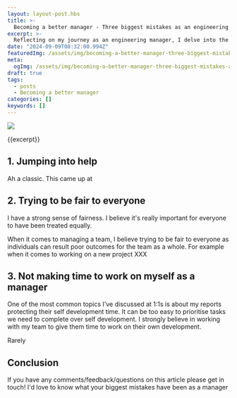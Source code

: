 ```yaml
---
layout: layout-post.hbs
title: >-
  Becoming a better manager - Three biggest mistakes as an engineering manager
excerpt: >-
  Reflecting on my journey as an engineering manager, I delve into the three biggest mistakes I've made—feeling overly responsible for my team's actions, striving to be fair to everyone, and neglecting my own development. Each mistake taught me valuable lessons that have shaped my approach to leadership.
date: "2024-09-09T08:32:00.994Z"
featuredImg: /assets/img/becoming-a-better-manager-three-biggest-mistakes-as-an-engineering-manager--featured-img.webp
meta:
  ogImg: /assets/img/becoming-a-better-manager-three-biggest-mistakes-as-an-engineering-manager--og-img.jpg
draft: true
tags:
  - posts
  - Becoming a better manager
categories: []
keywords: []
---
```


![]({{featuredImg}})

{{excerpt}}

## 1. Jumping into help
Ah a classic. This came up at 


## 2. Trying to be fair to everyone
I have a strong sense of fairness. I believe it's really important for everyone to have been treated equally. 

When it comes to managing a team, I believe trying to be fair to everyone as individuals can result poor outcomes for the team as a whole. For example when it comes to working on a new project XXX


## 3. Not making time to work on myself as a manager
One of the most common topics I've discussed at 1:1s is about my reports protecting their self development time. It can be too easy to prioritise tasks we need to complete over self development. I strongly believe in working with my team to give them time to work on their own development.

Rarely 


## Conclusion


If you have any comments/feedback/questions on this article please get in touch! I'd love to know what your biggest mistakes have been as a manager

